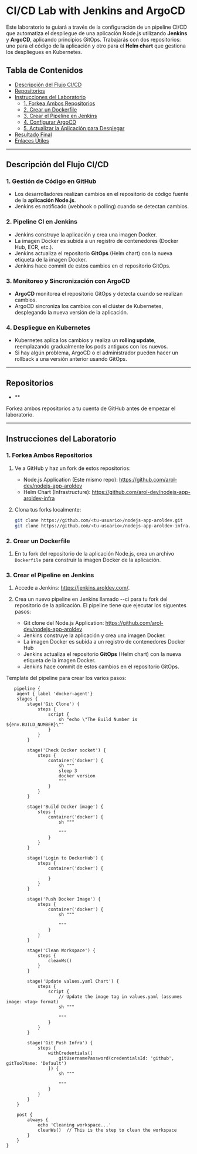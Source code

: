 # CI/CD Lab with Jenkins and ArgoCD

Este laboratorio te guiará a través de la configuración de un pipeline CI/CD que automatiza el despliegue de una aplicación Node.js utilizando **Jenkins** y **ArgoCD**, aplicando principios GitOps. Trabajarás con dos repositorios: uno para el código de la aplicación y otro para el **Helm chart** que gestiona los despliegues en Kubernetes.

## Tabla de Contenidos

- [Descripción del Flujo CI/CD](#descripción-del-flujo-cicd)
- [Repositorios](#repositorios)
- [Instrucciones del Laboratorio](#instrucciones-del-laboratorio)
  - [1. Forkea Ambos Repositorios](#1-forkea-ambos-repositorios)
  - [2. Crear un Dockerfile](#2-crear-un-dockerfile)
  - [3. Crear el Pipeline en Jenkins](#3-crear-el-pipeline-en-jenkins)
  - [4. Configurar ArgoCD](#4-configurar-argocd)
  - [5. Actualizar la Aplicación para Desplegar](#5-actualizar-la-aplicación-para-desplegar)
- [Resultado Final](#resultado-final)
- [Enlaces Útiles](#enlaces-útiles)

---

## Descripción del Flujo CI/CD

### 1. **Gestión de Código en GitHub**
   - Los desarrolladores realizan cambios en el repositorio de código fuente de la **aplicación Node.js**.
   - Jenkins es notificado (webhook o polling) cuando se detectan cambios.

### 2. **Pipeline CI en Jenkins**
   - Jenkins construye la aplicación y crea una imagen Docker.
   - La imagen Docker es subida a un registro de contenedores (Docker Hub, ECR, etc.).
   - Jenkins actualiza el repositorio **GitOps** (Helm chart) con la nueva etiqueta de la imagen Docker.
   - Jenkins hace commit de estos cambios en el repositorio GitOps.

### 3. **Monitoreo y Sincronización con ArgoCD**
   - **ArgoCD** monitorea el repositorio GitOps y detecta cuando se realizan cambios.
   - ArgoCD sincroniza los cambios con el clúster de Kubernetes, desplegando la nueva versión de la aplicación.

### 4. **Despliegue en Kubernetes**
   - Kubernetes aplica los cambios y realiza un **rolling update**, reemplazando gradualmente los pods antiguos con los nuevos.
   - Si hay algún problema, ArgoCD o el administrador pueden hacer un rollback a una versión anterior usando GitOps.

---

## Repositorios

- **

Forkea ambos repositorios a tu cuenta de GitHub antes de empezar el laboratorio.

---

## Instrucciones del Laboratorio

### 1. Forkea Ambos Repositorios

1. Ve a GitHub y haz un fork de estos repositorios:
   - Node.js Application (Este mismo repo): https://github.com/arol-dev/nodejs-app-aroldev
   - Helm Chart (Infrastructure): https://github.com/arol-dev/nodejs-app-aroldev-infra

2. Clona tus forks localmente:
   ```bash
   git clone https://github.com/<tu-usuario>/nodejs-app-aroldev.git
   git clone https://github.com/<tu-usuario>/nodejs-app-aroldev-infra.git
   ```

### 2. Crear un Dockerfile

1. En tu fork del repositorio de la aplicación Node.js, crea un archivo `Dockerfile` para construir la imagen Docker de la aplicación.

### 3. Crear el Pipeline en Jenkins

1. Accede a Jenkins: https://jenkins.aroldev.com/.

2. Crea un nuevo pipeline en Jenkins llamado <nombre>-<apellido>-ci para tu fork del repositorio de la aplicación. El pipeline tiene que ejecutar los siguentes pasos:
   
   - Git clone del Node.js Application: https://github.com/arol-dev/nodejs-app-aroldev
   - Jenkins construye la aplicación y crea una imagen Docker.
   - La imagen Docker es subida a un registro de contenedores Docker Hub
   - Jenkins actualiza el repositorio **GitOps** (Helm chart) con la nueva etiqueta de la imagen Docker.
   - Jenkins hace commit de estos cambios en el repositorio GitOps.

Template del pipeline para crear los varios pasos:

```grrovy
   pipeline {
    agent { label 'docker-agent'}
    stages {
        stage('Git Clone') {
            steps { 
                script {
                    sh "echo \"The Build Number is ${env.BUILD_NUMBER}\""
                }
            }
        }

        stage('Check Docker socket') {
            steps { 
                container('docker') {
                    sh """
                    sleep 3
                    docker version
                    """
                }
            }
        }

        stage('Build Docker image') {
            steps { 
                container('docker') {
                    sh """
                    
                    """
                }
            }
        }

        stage('Login to DockerHub') {
            steps { 
                container('docker') {

                }
            }
        }

        stage('Push Docker Image') {
            steps { 
                container('docker') {
                    sh """

                    """
                }
            }
        }
        
        stage('Clean Workspace') {
            steps { 
                cleanWs()
            }
        }
        
        stage('Update values.yaml Chart') {
            steps {
                script {
                    // Update the image tag in values.yaml (assumes image: <tag> format)
                    sh """
                    
                    """
                }
            }
        }
        
        stage('Git Push Infra') {
            steps { 
                withCredentials([
                    gitUsernamePassword(credentialsId: 'github', gitToolName: 'Default')
                ]) {
                    sh """
                    
                    """
                }
            }
        }      
    }
    
    post {
        always {
            echo 'Cleaning workspace...'
            cleanWs()  // This is the step to clean the workspace
        }
    }
}
   ```